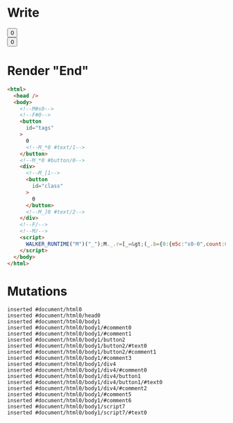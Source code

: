 # Write
  <!--M#s0--><!--F#0--><button id=tags>0<!--M_*0 #text/1--></button><!--M_*0 #button/0--><div><!--M_[1--><button id=class>0</button><!--M_]0 #text/2--></div><!--F/--><!--M/--><script>WALKER_RUNTIME("M")("_");M._.r=[_=>(_.b={0:{m5c:"s0-0",count:0,"#text/2!":_.a={}},1:_.a}),0,"$compat_setScope",0,"__tests__/components/tags-layout.marko_0_count",0];M._.w();$MC=(window.$MC||[]).concat({"w":[["s0",0,{},{"f":1}]],"t":["__tests__/template.marko"]})</script>


# Render "End"
```html
<html>
  <head />
  <body>
    <!--M#s0-->
    <!--F#0-->
    <button
      id="tags"
    >
      0
      <!--M_*0 #text/1-->
    </button>
    <!--M_*0 #button/0-->
    <div>
      <!--M_[1-->
      <button
        id="class"
      >
        0
      </button>
      <!--M_]0 #text/2-->
    </div>
    <!--F/-->
    <!--M/-->
    <script>
      WALKER_RUNTIME("M")("_");M._.r=[_=&gt;(_.b={0:{m5c:"s0-0",count:0,"#text/2!":_.a={}},1:_.a}),0,"$compat_setScope",0,"__tests__/components/tags-layout.marko_0_count",0];M._.w();$MC=(window.$MC||[]).concat({"w":[["s0",0,{},{"f":1}]],"t":["__tests__/template.marko"]})
    </script>
  </body>
</html>
```

# Mutations
```
inserted #document/html0
inserted #document/html0/head0
inserted #document/html0/body1
inserted #document/html0/body1/#comment0
inserted #document/html0/body1/#comment1
inserted #document/html0/body1/button2
inserted #document/html0/body1/button2/#text0
inserted #document/html0/body1/button2/#comment1
inserted #document/html0/body1/#comment3
inserted #document/html0/body1/div4
inserted #document/html0/body1/div4/#comment0
inserted #document/html0/body1/div4/button1
inserted #document/html0/body1/div4/button1/#text0
inserted #document/html0/body1/div4/#comment2
inserted #document/html0/body1/#comment5
inserted #document/html0/body1/#comment6
inserted #document/html0/body1/script7
inserted #document/html0/body1/script7/#text0
```